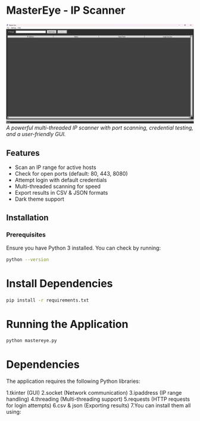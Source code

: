 # MasterEye - IP Scanner

![MasterEye Screenshot](./MasterEye.png)  
*A powerful multi-threaded IP scanner with port scanning, credential testing, and a user-friendly GUI.*

## Features
- Scan an IP range for active hosts
- Check for open ports (default: 80, 443, 8080)
- Attempt login with default credentials
- Multi-threaded scanning for speed
- Export results in CSV & JSON formats
- Dark theme support

## Installation
### Prerequisites
Ensure you have Python 3 installed. You can check by running:
```sh
python --version
```
# Install Dependencies
```sh
pip install -r requirements.txt
```
# Running the Application
```sh
python mastereye.py
```
# Dependencies
The application requires the following Python libraries:

1.tkinter (GUI)
2.socket (Network communication)
3.ipaddress (IP range handling)
4.threading (Multi-threading support)
5.requests (HTTP requests for login attempts)
6.csv & json (Exporting results)
7.You can install them all using:
